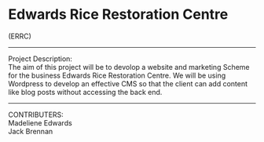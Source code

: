 # Edwards Rice Restoration Centre
(ERRC)
_________________________________________

Project Description:<br>
The aim of this project will be to devolop a website and marketing Scheme for the business Edwards Rice Restoration Centre. We will be using Wordpress to develop an effective CMS so that the client can add content like blog posts without accessing the back end.

_________________________________________

CONTRIBUTERS: <br>
Madeliene Edwards<br>
Jack Brennan
